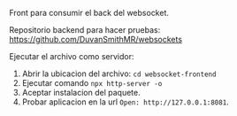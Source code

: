 Front para consumir el back del websocket.

Repositorio backend para hacer pruebas: https://github.com/DuvanSmithMR/websockets

Ejecutar el archivo como servidor:
1. Abrir la ubicacion del archivo: ``` cd websocket-frontend ```
2. Ejecutar comando ``` npx http-server -o ```
3. Aceptar instalacion del paquete.
4. Probar aplicacion en la url ``` Open: http://127.0.0.1:8081 ```.